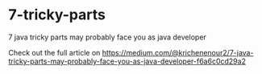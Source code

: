 # 7-tricky-parts

7 java tricky parts may probably face you as java developer

Check out the full article on https://medium.com/@krichenenour2/7-java-tricky-parts-may-probably-face-you-as-java-developer-f6a6c0cd29a2